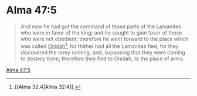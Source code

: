 # Alma 47:5

> And now he had got the command of those parts of the Lamanites who were in favor of the king; and he sought to gain favor of those who were not obedient; therefore he went forward to the place which was called <u>Onidah</u>[^a], for thither had all the Lamanites fled; for they discovered the army coming, and, supposing that they were coming to destroy them, therefore they fled to Onidah, to the place of arms.

[Alma 47:5](https://www.churchofjesuschrist.org/study/scriptures/bofm/alma/47?lang=eng&id=p5#p5)


[^a]: [[Alma 32.4|Alma 32:4]].  

